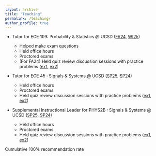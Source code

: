 ```yaml
---
layout: archive
title: "Teaching"
permalink: /teaching/
author_profile: true
---
```


- Tutor for ECE 109: Probability & Statistics @ UCSD ([FA24](/files/ece109fa24.pdf), [WI25](/files/ece109wi25.pdf))
  - Helped make exam questions
  - Held office hours
  - Proctored exams
  - (For FA24) Held quiz review discussion sessions with practice problems ([ex1](/files/109-qr-3.pdf), [ex2](/files/109-qr-5.pdf))

- Tutor for ECE 45 : Signals & Systems @ UCSD ([SP25](/files/ece45sp25.pdf), [SP24](/files/ece45sp24.pdf))
  - Held office hours
  - Proctored exams
  - Held quiz review discussion sessions with practice problems ([ex1](/files/45-qr-1.pdf), [ex2](/files/45-qr-3.pdf))

- Supplemental Instructional Leader for PHYS2B : Signals & Systems @ UCSD ([SP25](/files/ece45sp25.pdf), [SP24](/files/ece45sp24.pdf))
  - Held office hours
  - Proctored exams
  - Held quiz review discussion sessions with practice problems ([ex1](/files/45-qr-1.pdf), [ex2](/files/45-qr-3.pdf))

Cumulative 100% recommendation rate

<!-- {% include base_path %}

{% for post in site.teaching reversed %}
  {% include archive-single.html %}
{% endfor %} -->
